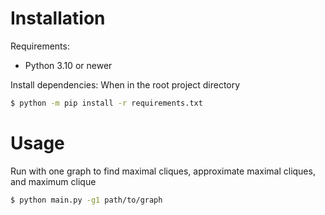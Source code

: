 # Installation
Requirements:
* Python 3.10 or newer

Install dependencies:
When in the root project directory
```bash
$ python -m pip install -r requirements.txt
```

# Usage
Run with one graph to find maximal cliques, approximate maximal cliques, and maximum clique
```bash
$ python main.py -g1 path/to/graph
```
